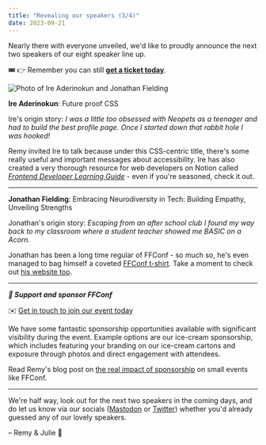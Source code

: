 ```yaml
---
title: "Revealing our speakers (3/4)"
date: 2023-09-21
---
```


Nearly there with everyone unveiled, we'd like to proudly announce the next two speakers of our eight speaker line up.

🎟️ 👉 Remember you can still **[get a ticket today](https://ffconf.org/tickets)**.

![Photo of Ire Aderinokun and Jonathan Fielding](https://ffconf.org/images/articles/2023-speakers-3.jpg)


**Ire Aderinokun**: Future proof CSS

Ire's origin story: _I was a little too obsessed with Neopets as a teenager and had to build the best profile page. Once I started down that rabbit hole I was hooked!_

Remy invited Ire to talk because under this CSS-centric title, there's some really useful and important messages about accessibility. Ire has also created a very thorough resource for web developers on Notion called _[Frontend Developer Learning Guide](https://ire.notion.site/Frontend-Developer-Learning-Guide-39e189f4a49b4fcb9a6304ebf1f327a9)_ - even if you're seasoned, check it out.

---

**Jonathan Fielding**: Embracing Neurodiversity in Tech: Building Empathy, Unveiling Strengths

Jonathan's origin story: _Escaping from an after school club I found my way back to my classroom where a student teacher showed me BASIC on a Acorn._

Jonathan has been a long time regular of FFConf - so much so, he's even managed to bag himself a coveted [FFConf t-shirt](https://twitter.com/jonthanfielding). Take a moment to check out [his website too](https://www.jonathanfielding.com/).

---

***💞 Support and sponsor FFConf***

✉️ [Get in touch to join our event today](mailto:events@leftlogic.com?subject=Request%20for%20sponsor%20pack%20%5B2023%5D)

We have some fantastic sponsorship opportunities available with significant visibility during the event. Example options are our ice-cream sponsorship, which includes featuring your branding on our ice-cream cartons and exposure through photos and direct engagement with attendees.

Read Remy's blog post on [the real impact of sponsorship](https://remysharp.com/2023/09/14/why-sponsor-ffconf) on small events like FFConf.

---

We're half way, look out for the next two speakers in the coming days, and do let us know via our socials ([Mastodon](https://social.ffconf.org/@ffconf) or [Twitter](https://twitter.com/ffconf)) whether you'd already guessed any of our lovely speakers.

– Remy & Julie 👋
